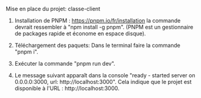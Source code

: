 Mise en place du projet: classe-client

1. Installation de PNPM : https://pnpm.io/fr/installation la commande devrait ressembler à "npm install -g pnpm".
   (PNPM est un gestionnaire de packages rapide et économe en espace disque).

2. Téléchargement des paquets: Dans le terminal faire la commande "pnpm i".

3. Exécuter la commande "pnpm run dev".

4. Le message suivant apparaît dans la console "ready - started server on 0.0.0.0:3000, url: http://localhost:3000".
   Cela indique que le projet est disponible à l'URL : http://localhost:3000.
